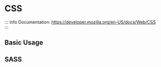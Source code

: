 # CSS

::: info
Documentation: https://developer.mozilla.org/en-US/docs/Web/CSS
:::


## Basic Usage



## SASS